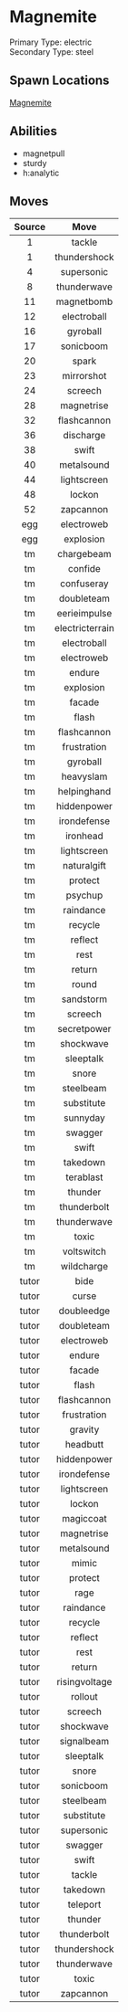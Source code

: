# Magnemite  
Primary Type: electric  
Secondary Type: steel  
  
## Spawn Locations  
[Magnemite](/data/spawn_presets/magnemite.md)  
  
## Abilities  
  * magnetpull
  * sturdy
  * h:analytic
  
  
## Moves  
  
| Source | Move |  
|:---:|:---:|  
| 1 | tackle |  
| 1 | thundershock |  
| 4 | supersonic |  
| 8 | thunderwave |  
| 11 | magnetbomb |  
| 12 | electroball |  
| 16 | gyroball |  
| 17 | sonicboom |  
| 20 | spark |  
| 23 | mirrorshot |  
| 24 | screech |  
| 28 | magnetrise |  
| 32 | flashcannon |  
| 36 | discharge |  
| 38 | swift |  
| 40 | metalsound |  
| 44 | lightscreen |  
| 48 | lockon |  
| 52 | zapcannon |  
| egg | electroweb |  
| egg | explosion |  
| tm | chargebeam |  
| tm | confide |  
| tm | confuseray |  
| tm | doubleteam |  
| tm | eerieimpulse |  
| tm | electricterrain |  
| tm | electroball |  
| tm | electroweb |  
| tm | endure |  
| tm | explosion |  
| tm | facade |  
| tm | flash |  
| tm | flashcannon |  
| tm | frustration |  
| tm | gyroball |  
| tm | heavyslam |  
| tm | helpinghand |  
| tm | hiddenpower |  
| tm | irondefense |  
| tm | ironhead |  
| tm | lightscreen |  
| tm | naturalgift |  
| tm | protect |  
| tm | psychup |  
| tm | raindance |  
| tm | recycle |  
| tm | reflect |  
| tm | rest |  
| tm | return |  
| tm | round |  
| tm | sandstorm |  
| tm | screech |  
| tm | secretpower |  
| tm | shockwave |  
| tm | sleeptalk |  
| tm | snore |  
| tm | steelbeam |  
| tm | substitute |  
| tm | sunnyday |  
| tm | swagger |  
| tm | swift |  
| tm | takedown |  
| tm | terablast |  
| tm | thunder |  
| tm | thunderbolt |  
| tm | thunderwave |  
| tm | toxic |  
| tm | voltswitch |  
| tm | wildcharge |  
| tutor | bide |  
| tutor | curse |  
| tutor | doubleedge |  
| tutor | doubleteam |  
| tutor | electroweb |  
| tutor | endure |  
| tutor | facade |  
| tutor | flash |  
| tutor | flashcannon |  
| tutor | frustration |  
| tutor | gravity |  
| tutor | headbutt |  
| tutor | hiddenpower |  
| tutor | irondefense |  
| tutor | lightscreen |  
| tutor | lockon |  
| tutor | magiccoat |  
| tutor | magnetrise |  
| tutor | metalsound |  
| tutor | mimic |  
| tutor | protect |  
| tutor | rage |  
| tutor | raindance |  
| tutor | recycle |  
| tutor | reflect |  
| tutor | rest |  
| tutor | return |  
| tutor | risingvoltage |  
| tutor | rollout |  
| tutor | screech |  
| tutor | shockwave |  
| tutor | signalbeam |  
| tutor | sleeptalk |  
| tutor | snore |  
| tutor | sonicboom |  
| tutor | steelbeam |  
| tutor | substitute |  
| tutor | supersonic |  
| tutor | swagger |  
| tutor | swift |  
| tutor | tackle |  
| tutor | takedown |  
| tutor | teleport |  
| tutor | thunder |  
| tutor | thunderbolt |  
| tutor | thundershock |  
| tutor | thunderwave |  
| tutor | toxic |  
| tutor | zapcannon |  
  
